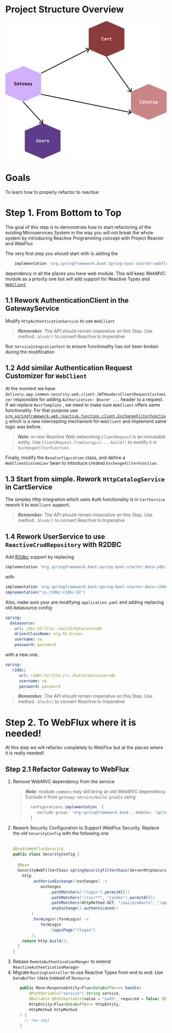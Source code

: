 # Project Structure Overview

![Application Architecture](./system.png)

# Goals

To learn how to properly refactor to reactive

# Step 1. From Bottom to Top

The goal of this step is to demonstrate how to start refactoring of the existing Microservices
System in the way you will not break the whole system by introducing Reactive Programming concept
with Project Reactor and WebFlux

The very first step you should start with is adding the

```groovy
    implementation 'org.springframework.boot:spring-boot-starter-webflux'
```

dependency in all the places you have web module. This will keep WebMVC module as a priority one but
will add support for Reactive Types
and [`WebClient`](https://docs.spring.io/spring-framework/docs/current/reference/html/web-reactive.html#webflux-client)

## 1.1 Rework AuthenticationClient in the GatewayService

Modify `HttpAuthenticationService` to use `WebClient`

> ***Remember***. The API should remain imperative on this Step.
> Use method `.block()` to convert Reactive to Imperative

Run `ServiceIntegrationTest` to ensure functionality has not been broken during the modification

## 1.2 Add similar Authentication Request Customizer for `WebClient`

At the moment we have `delivery.app.common.security.web.client.JWTHeadersClientRequestCustomizer`
responsible for adding `Authorization: Bearer ...` header to a request. If we replace `RestTemplate`
, we need to make sure `WebClient` offers same functionality. For that purpose
use [`org.springframework.web.reactive.function.client.ExchangeFilterFunction`](https://docs.spring.io/spring-framework/docs/current/reference/html/web-reactive.html#webflux-client-filter)
which is a new intercepting mechanism for `WebClient` and implement same logic was before.

> ***Note***: in new Reactive Web networking `ClientRequest` is an immutable entity.
> Use `ClientRequest.from(origin)....build()` to modify it in `ExchengeFilterFunction`.


Finally, modify the `BaseConfiguration` class, and define a `WebClientCustomizer` bean to introduce
created `ExchengeFilterFunction`.

## 1.3 Start from simple. Rework `HttpCatalogService` in CartService

The simples Http integration which uses Auth functionality is in `CartService` rework it
to `WebClient` support.

> ***Remember***. The API should remain imperative on this Step.
> Use method `.block()` to convert Reactive to Imperative

## 1.4 Rework UserService to use `ReactiveCrudRepository` with R2DBC

Add [R2dbc](https://docs.spring.io/spring-framework/docs/current/reference/html/data-access.html#r2dbc)
support by replacing

```groovy
implementation 'org.springframework.boot:spring-boot-starter-data-jdbc'
```

with

```groovy
implementation 'org.springframework.boot:spring-boot-starter-data-r2dbc'
implementation("io.r2dbc:r2dbc-h2")
```

Also, make sure your are modifying `application.yaml` and adding replacing old datasource config:

```yaml
spring:
  datasource:
    url: jdbc:h2:file:./build/data/usersdb
    driverClassName: org.h2.Driver
    username: sa
    password: password
```

with a new one:

```yaml
spring:
   r2dbc:
      url: r2dbc:h2:file:///./build/data/usersdb
      username: sa
      password: password
```

> ***Remember***. The API should remain imperative on this Step.
> Use method `.block()` to convert Reactive to Imperative

# Step 2. To WebFlux where it is needed!

At this step we will refactor completely to WebFlux but at the places where it is really needed!

## Step 2.1 Refactor Gateway to WebFlux

1. Remove WebMVC dependency from the service
   > ***Note***: module `commons` may still bring an old WebMVC dependency.
   > Exclude it from `gateway-service/build.gradle` using
   >  ```gradle
   >    configurations.implementation  {
   >       exclude group: 'org.springframework.boot', module: 'spring-boot-starter-web'
   >    } 
   >  ```
2. Rework Security Configuration to Support WebFlux Security. Replace the old `SecurityConfig` with
   the following one
    ```java
    
    @EnableWebFluxSecurity
    public class SecurityConfig {
    
      @Bean
      SecurityWebFilterChain springSecurityFilterChain(ServerHttpSecurity http) {
        http
            .authorizeExchange((exchanges) ->
                exchanges
                    .pathMatchers("/login").permitAll()
                    .pathMatchers("/css/**", "/index").permitAll()
                    .pathMatchers(HttpMethod.GET, "/api/products", "/api/products/*").permitAll()
                    .anyExchange().authenticated()
            )
            .formLogin((formLogin) ->
                formLogin
                    .loginPage("/login")
            );
        return http.build();
      }
    }
    ```
3. Rebase `RemoteAuthenticationManger` to extend `ReactiveAuthenticationManager`
4. Migrate `RoutingController` to use Reactive Types from end to end. Use `DataBuffer` class instead
   of `Resource`
   ```java
      public Mono<ResponseEntity<Flux<DataBuffer>>> handle(
          @PathVariable("service") String service, 
          @Nullable @PathVariable(value = "path", required = false) String path,
          HttpEntity<Flux<DataBuffer>> httpEntity, 
          HttpMethod httpMethod
      ) {
        // new impl
      }
   ```